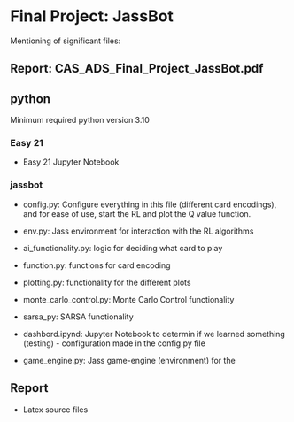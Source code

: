 # Final Project: JassBot

Mentioning of significant files:

## Report: CAS_ADS_Final_Project_JassBot.pdf


## python
Minimum required python version 3.10

### Easy 21
- Easy 21 Jupyter Notebook

### jassbot
- config.py: Configure everything in this file (different card encodings), and for ease of use, start the RL and plot the Q value function.
- env.py: Jass environment for interaction with the RL algorithms
- ai_functionality.py: logic for deciding what card to play
- function.py: functions for card encoding
- plotting.py: functionality for the different plots
- monte_carlo_control.py: Monte Carlo Control functionality
- sarsa_py: SARSA functionality

- dashbord.ipynd: Jupyter Notebook to determin if we learned something (testing) - configuration made in the config.py file
- game_engine.py: Jass game-engine (environment) for the 


## Report
- Latex source files
